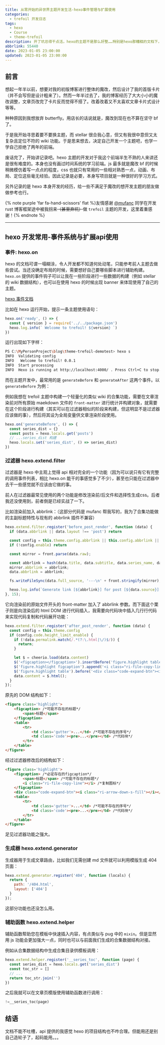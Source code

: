 ```yaml
---
title: 从零开始的异世界主题开发生活-hexo事件管理与扩展使用
categories:
  - trefoil 开发日志
tags:
  - hexo
  - Course
  - theme-trefoil
description: 开了坑总得干点活，hexo的主题不是那么好整……特别是hexo那糟糕的文档下，开发真的很麻烦
abbrlink: 55440
date: 2023-01-05 23:00:00
updated: 2023-01-05 23:00:00
---
```


## 前言

想起一年半以前，想要对我的初版博客进行整体的魔改，然后设计了我的首版卡片（并不会写但是设计粗来了）。然而一年半过去了，我的博客经历了大大小小的魔改调整，文章页改完了卡片反而觉得不搭了。改着改着又不太喜欢文章卡片式设计等等。

种种原因到我想放弃 butterfly。用店长的话说就是，魔改到现在也不算在坚守 bf 了。

于是我开始寻思着要不要换主题，而 stellar 很合我心意，但又有我很中意但又太复杂且定位不符的 wiki 功能。于是思来想去，决定自己开发一个主题吧，也学一学自己拒绝了两年的前端。

废话完了，开始讲记录吧。hexo 主题的开发对于我这个前端半生不熟的人来讲还是很有难度的。本身也没有画过时间系统的学习前端。js 最多就是魔改 bf 的时候稍微模仿着写一点点的程度，css 也就只有常用的一些相对熟悉一点，动画、布局、定位这些毫无经验。因此记录是必要，本身写项目就是一种很好的学习方式。

另外记录的是 hexo 本身开发的经历，给一些不满足于魔改的想开发主题的朋友做做参考也行。

{% note purple 'far fa-hand-scissors' flat %}友情感谢 [@mufanc](https://blog.mufanc.xyz/) 同学在开发 rust 博客框架途中被我拐来~~（甚至弃坑）~~做 `trefoil` 主题的开发，这里着重感谢！{% endnote %}

---

## hexo 开发常用-事件系统与扩展api使用

### 事件: hexo.on

hexo 的文档可谓一塌糊涂，令人开发都不知道何处动笔，只能参考前人主题去做些尝试。当还没确定布局的时候，需要想好自己要哪些脚本进行辅助构建。`hexo.on` 提供的事件钩子可以让我在一些阶段进行一些数据的构建（例如 stellar 的 wiki 数据结构），也可以在使用 hexo 的时候出现 banner 来体现使用了自己的主题。

[hexo 事件文档](https://hexo.io/zh-cn/api/events)

比如在 hexo 运行开始，提示一条主题使用语句：

```js
hexo.on('ready', () => {
  const { version } = require('../../package.json')
  hexo.log.info(` Welcome to trefoil! ${version} `)
})
```

运行出现如下字样：

```bash
PS C:\MyPersonProject\blog\theme-trefoil-demotest> hexo s
INFO  Validating config
INFO   Welcome to trefoil! 0.0.1
INFO  Start processing
INFO  Hexo is running at http://localhost:4000/ . Press Ctrl+C to stop.
```

而在主题开发中，最常用的是 `generateBefore` 和 `generateAfter` 这两个事件。以 `generateBefore` 为例：

例如我想在 trefoil 主题中构建一个轻量化的类似 wiki 的合集功能，需要在文章渲染前对所有原始 maekdown 文件的 `front-matter` 进行统计并构建对象，就需要在这个阶段进行构建（其实可以在过滤器相似的阶段来构建，但这明显不是过滤器应该做的事），然后将其设为全局变量供文章渲染阶段使用。

```js
hexo.on('generateBefore', () => {
  const series_dist = {}
  const posts = hexo.locals.get('posts')
  // ...series_dist 构建
  hexo.locals.set('series_dist', () => series_dist)
})
```

### 过滤器 hexo.extend.filter

过滤器是 hexo 中主观上觉得 api 相对完全的一个功能（因为可以说只有它有完整的调用事件列表，相比 hexo.on 能干的事感觉多了不少），甚至也只能在过滤器中去干一些感觉就不应该由它做的事。

前人在过滤器最常见使用的两个功能是修改渲染前/后文件和选择性生成css。后者我还没使用到，前者倒是已经实战了一下。

比如渲染前加入 abbrlink：（这部分代码是 mufanc 帮我写的，我为了合集功能做的主副标题特性与现有的 abbrlink 插件不兼容）

```js
hexo.extend.filter.register('before_post_render', function (data) {
  if (data.abbrlink || data.layout !== 'post') return

  const config = this.theme.config.abbrlink || this.config.abbrlink || {};
  if (!config.enable) return

  const mirror = front.parse(data.raw);

  const abbrlink = hash(data.title, data.subtitle, data.series_name, data.series_index);
  mirror.abbrlink = abbrlink;
  data.abbrlink = abbrlink;

  fs.writeFileSync(data.full_source, '---\n' + front.stringify(mirror), 'utf-8')

  hexo.log.info(`Generate link [${abbrlink}] for post [${data.source}][${data.title+(data.subtitle?(': '+data.subtitle):'')}]`);
}, 15);
```

它向渲染前的原始文件开头的 front-matter 加入了 abbrlink 参数。而下面这个栗子则是向渲染后的 html DOM 进行代码插入，我需要向代码块中插入几行行代码来实现代码复制和代码展开功能：

```js
hexo.extend.filter.register('after_post_render', function (data) {
  const config = this.theme.config
  if (config.code.height_limit_enable) {
    if (!data.permalink.match(/.*(?:\.html|\/)$/)) {
      return;
    }

    let $ = cheerio.load(data.content)
    $('<figcaption></figcaption>').insertBefore('figure.highlight table:not(figcaption + *)')
    $('figure.highlight figcaption').append('<i class="ri-file-copy-line"></i>')
    $('figure.highlight table').before('<div class="code-expand-btn"><i class="ri-arrow-down-s-fill"></i></div>')
    data.content = $.html();
  }
});
```

原先的 DOM 结构如下：

```html
<figure class='highlight'>
    <figcaption> /*可能不存在的标题*/
        <span>标题</span>
    </figcaption>
    <table>
        <tr>
            <td class='gutter'>...</td> /*可能不存在的序号*/
            <td class='code'><pre>...</pre></td> /*代码块*/
        </tr>
    </table>
</figure>
```

经过过滤器修改后的结构如下：

```html
<figure class='highlight'>
    <figcaption> /*必定存在的figcaption*/
        <span>标题</span> /*可能不存在的标题*/
        <i class="ri-file-copy-line"></i> /*复制图标*/
    </figcaption>
    <div class="code-expand-btn"><i class="ri-arrow-down-s-fill"></i></div> /*展开图标*/
    <table>
        <tr>
            <td class='gutter'>...</td> /*可能不存在的序号*/
            <td class='code'><pre>...</pre></td> /*代码块*/
        </tr>
    </table>
</figure>
```

足见过滤器功能之强大。

### 生成器 hexo.extend.generator

生成器用于生成文章路由，比如我们无需创建 md 文件就可以利用模版生成 404 页面：

```js
hexo.extend.generator.register('404', function (locals) {
  return {
    path: '/404.html',
    layout: ['404']
  }
});
```

这部分功能也还没怎么用。

### 辅助函数 hexo.extend.helper

辅助函数帮助您在模板中快速插入内容，有点类似与 pug 中的 `mixin`。但是显然用 js 功能会更加强大一点，同时也可以与前面我们生成的合集数据结构对接。

例如从合集数据结构中生成合集目录供模板调用：

```js
hexo.extend.helper.register('__series_toc', function (page) {
  const series_dist = hexo.locals.get('series_dist')
  const toc_str = []
  // ...
  return toc_str.join('')
})
```

之后我就可以在文章页模版使用辅助函数进行调用：

```python
!=__series_toc(page)
```

## 结语

文档不能不吐槽，api 提供的我感觉 hexo 的项目结构也不咋合理。但能用还是别自己造轮子了，起码能用。。。
